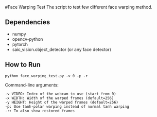 #Face Warping Test
The script to test few different face warping method.

## Dependencies
* numpy
* opencv-python
* pytorch
* saic_vision.object_detector (or any face detector)

## How to Run
`python face_warping_test.py -v 0 -p -r`

Command-line arguments:
```
-v VIDEO: Index of the webcam to use (start from 0)
-x WIDTH: Width of the warped frames (default=256)
-y HEIGHT: Height of the warped frames (default=256)
-p: Use tanh-polar warping instead of normal tanh warping
-r: To also show restored frames
```
